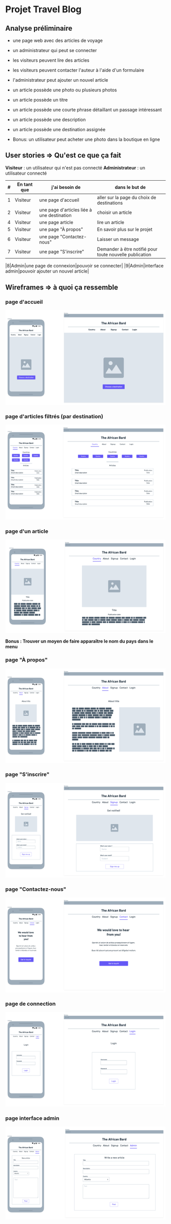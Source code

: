 # Projet Travel Blog 

## Analyse préliminaire 

- une page web avec des articles de voyage 
- un administrateur qui peut se connecter 
- les visiteurs peuvent lire des articles 
- les visiteurs peuvent contacter l'auteur à l'aide d'un formulaire 
- l'administrateur peut ajouter un nouvel article
- un article possède une photo ou plusieurs photos
- un article possède un titre 
- un article possède une courte phrase détaillant un passage intéressant
- un article possède une description 
- un article possède une destination assignée 

- Bonus: un utilisateur peut acheter une photo dans la boutique en ligne

## User stories => Qu'est ce que ça fait

**Visiteur** : un utilisateur qui n'est pas connecté 
**Administrateur** : un utilisateur connecté 

|#|En tant que| j'ai besoin de | dans le but de|
|---|---|---|---|
|1|Visiteur|une page d'accueil|aller sur la page du choix de destinations|
|2|Visiteur|une page d'articles liée à une destination|choisir un article|
|4|Visiteur|une page article|lire un article|
|5|Visiteur|une page "À propos"|En savoir plus sur le projet|
|6|Visiteur|une page "Contactez-nous"|Laisser un message|
|7|Visiteur|une page "S'inscrire"|Demander à être notifié pour toute nouvelle publication|

|8|Admin|une page de connexion|pouvoir se connecter|
|9|Admin|interface admin|pouvoir ajouter un nouvel article|

## Wireframes => à quoi ça ressemble 

### page d'accueil
![accueil](images/page-accueil.png)

### page d'articles filtrés (par destination)
![destinations](images/page-destination.png)

### page d'un article
![article](images/page-article.png)

**Bonus : Trouver un moyen de faire apparaître le nom du pays dans le menu**

### page "À propos" 
![about](images/page-about.png)

### page "S'inscrire"
![signup](images/page-signup.png)

### page "Contactez-nous"
![contact](images/page-contact.png)

### page de connection 
![login](images/page-login.png)

### page interface admin 
![admin](images/page-admin.png)


